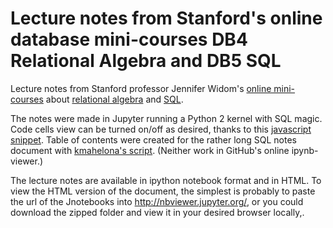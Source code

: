 # Lecture notes from Stanford's online database mini-courses DB4 Relational Algebra and DB5 SQL

Lecture notes from Stanford professor Jennifer Widom's [online mini-courses](https://lagunita.stanford.edu/courses/DB/2014/SelfPaced/about) about [relational algebra](https://lagunita.stanford.edu/courses/DB/RA/SelfPaced/about) and [SQL](https://lagunita.stanford.edu/courses/DB/SQL/SelfPaced/about).

The notes were made in Jupyter running a Python 2 kernel with SQL magic. Code cells view can be turned on/off as desired, thanks to this [javascript snippet](http://stackoverflow.com/questions/27934885/how-to-hide-code-from-cells-in-ipython-notebook-visualized-with-nbviewer). Table of contents were created for the rather long SQL notes document with [kmahelona's script](https://github.com/kmahelona/ipython_notebook_goodies). (Neither work in GitHub's online ipynb-viewer.)

The lecture notes are available in ipython notebook format and in HTML. To view the HTML version of the document, the simplest is probably to paste the url of the Jnotebooks into <http://nbviewer.jupyter.org/>, or you could download the zipped folder and view it in your desired browser locally,.
